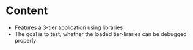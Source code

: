 # Content
* Features a 3-tier application using libraries
* The goal is to test, whether the loaded tier-liraries can be debugged properly

